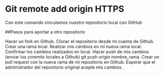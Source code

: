 # Git remote add origin HTTPS

Con este comando vinculamos 
nuestro repositorio local
con GitHub

##Pasos para aportar a otro repositorio

Hacer un fork en Github.
Clonar el repositorio desde mi cuenta de Github.
Crear una rama local.
Realizar mis cambios en mi nueva rama local.
Confirmar los cambios realizados en local.
Hacer push de mis cambios (enviar los commits locales a Github) git push origin nombre_rama.
Crear un pull request con la nueva rama de mi repositorio en Github.
Esperar que el administrador del repositorio original acepte mis cambios.
